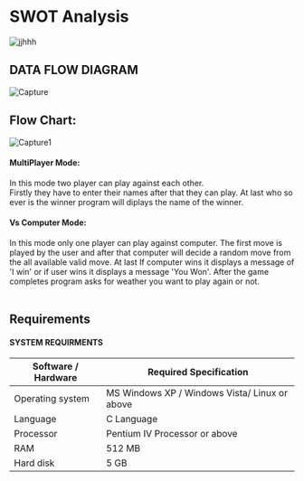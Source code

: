 # SWOT Analysis

![jjhhh](https://user-images.githubusercontent.com/68175614/114838978-df5d1d00-9df2-11eb-9ed2-0998519c80de.jpg)


## DATA FLOW DIAGRAM<br/>
![Capture](https://user-images.githubusercontent.com/68175614/114697423-88484100-9d3b-11eb-88e8-7a07e25e7618.JPG)

## Flow Chart:<br/>
![Capture1](https://user-images.githubusercontent.com/68175614/114710052-ec263600-9d4a-11eb-9ae9-1d314c8c5427.JPG)



#### MultiPlayer Mode:<br/>

In this mode two player can play against each other.<br/>
Firstly they have to enter their names after that they can play. At last who so ever is the winner program will diplays the name of the winner.

#### Vs Computer Mode:<br/>

In this mode only one player can play against computer.
The first move is played by the user and after that computer will decide a random move from the all available valid move. At last If computer wins it displays a message of 'I win' or if user wins it displays a message 'You Won'.
After the game completes program asks for weather you want to play again or not.<br/><br/>


## Requirements<br/>

#### SYSTEM REQUIRMENTS <br/>

| Software / Hardware  | Required Specification |
| ------------- | ------------- |
| Operating system  | MS Windows XP / Windows Vista/ Linux or above  |
| Language  | C Language  |
| Processor | Pentium IV Processor or above|
| RAM | 512 MB |
| Hard disk | 5 GB|

